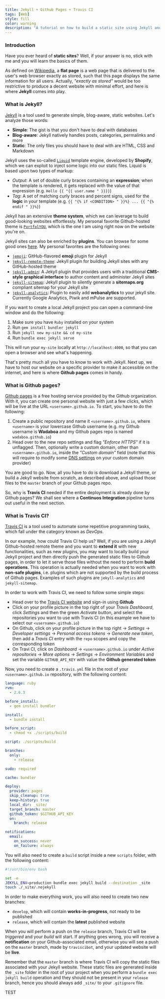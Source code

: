 ```yaml
---
title: Jekyll + Github Pages + Travis CI
tags: [Web]
style: fill
color: warning
description: "A tutorial on how to build a static site using Jekyll and on how to automatically deploy it to Github Pages using Travis CI."
---
```


### Introduction

Have you ever heard of **static sites**? Well, if your answer is no, stick with me and you will learn the basics of them.

As defined on [Wikipedia](https://en.wikipedia.org/wiki/Static_web_page), a **flat page** is a web page that is delivered to the user's web browser exactly as stored, such that this page displays the same information for all users. Actually, _"exactly as stored"_ would be too restrictive to produce a decent website with minimal effort, and here is where **Jekyll** comes into play.

### What is Jekyll?

[Jekyll](https://jekyllrb.com/) is a tool used to generate simple, blog-aware, static websites. Let's analyze those words:

- **Simple**: The gist is that you don't have to deal with databases
- **Blog-aware**: Jekyll natively handles posts, categories, permalinks and more
- **Static**: The only files you should have to deal with are HTML, CSS and Markdown

Jekyll uses the so-called [`Liquid`](https://github.com/Shopify/liquid) template engine, developed by **Shopify**, which we can exploit to inject some logic into our static files. Liquid is based upon two types of markup:

- _Output_: A set of double curly braces containing an **expression**; when the template is rendered, it gets replaced with the value of that expression (e.g. `Hello {{ "{{ user.name " }}}}`)
- _Tag_: A set of matching curly braces and percent signs, used for the **logic** in your template (e.g. `{{ "{% if <CONDITION> " }}%} ... {{ "{% endif " }}%}`)

Jekyll has an extensive **theme system**, which we can leverage to build good-looking websites effortlessly. My personal favorite Github-hosted theme is [`PortfolYOU`](https://github.com/YoussefRaafatNasry/portfolYOU), which is the one I am using right now on the website you're on.

Jekyll sites can also be enriched by **plugins**. You can browse for some good ones [here](https://github.com/planetjekyll/awesome-jekyll-plugins). My personal favorites are the following ones:

- [`jemoji`](https://github.com/jekyll/jemoji): GitHub-flavored **emoji** plugin for Jekyll
- [`jekyll-remote-theme`](https://github.com/benbalter/jekyll-remote-theme): Jekyll plugin for building Jekyll sites with any GitHub-hosted theme
- [`jekyll-admin`](https://github.com/jekyll/jekyll-admin): A Jekyll plugin that provides users with a traditional **CMS-style graphical interface** to author content and administer Jekyll sites
- [`jekyll-sitemap`](https://github.com/jekyll/jekyll-sitemap): Jekyll plugin to silently generate a **sitemaps.org** compliant sitemap for your Jekyll site
- [`jekyll-analytics`](https://github.com/hendrikschneider/jekyll-analytics): Plugin to easily add **webanalytics** to your jekyll site. Currently Google Analytics, Piwik and mPulse are supported.

If you want to create a local Jekyll project you can open a command-line window and do the following:

1. Make sure you have `Ruby` installed on your system
2. Run `gem install bundler jekyll`
3. Run `jekyll new my-site && cd my-site`
4. Run `bundle exec jekyll serve`

This will run your `my-site` locally at `http://localhost:4000`, so that you can open a browser and see what's happening.

That's pretty much all you have to know to work with Jekyll. Next up, we have to host our website on a specific provider to make it accessible on the internet, and here is where **Github pages** comes in handy.

### What is Github pages?

[Github pages](https://pages.github.com/) is a free hosting service provided by the Github organization. With it, you can create one personal website with just a few clicks, which will be live at the URL `<username>.github.io`. To start, you have to do the following:

1. Create a public repository and name it `<username>.github.io`, where `<username>` is your lowercase Github username (e.g. my Github username is **Wadaboa** and my Github pages repo is named `wadaboa.github.io`)
2. Head over to the new repo settings and flag _"Enforce HTTPS"_ if it is unflagged. Then, optionally write a custom domain, other than `<username>.github.io`, inside the _"Custom domain"_ field (note that this will require to modify some [DNS settings](https://help.github.com/en/github/working-with-github-pages/managing-a-custom-domain-for-your-github-pages-site) on your custom domain provider)

You are good to go. Now, all you have to do is download a Jekyll theme, or build a Jekyll website from scratch, as described above, and upload those files to the `master` branch of your Github pages repo.

So, why is **Travis CI** needed if the entire deployment is already done by Github pages? We shall see where a **Continuos Integration** pipeline turns out useful in the next section.

### What is Travis CI?

[Travis CI](https://travis-ci.org/) is a tool used to automate some repetitive programming tasks, which fall under the category known as _DevOps_.

In our example, how could Travis CI help us? Well, if you are using a Jekyll Github-hosted remote theme and you want to **extend it** with new functionalities, such as new plugins, you may want to locally build your Jekyll project and then directly push the generated static files to Github pages, in order to let it serve those files without the need to perform **build operations**. This operation is actually needed when you want to work with **non-safe plugins**, i.e. plugins which are not supported by the build process of Github pages. Examples of such plugins are `jekyll-analytics` and `jekyll-sitemap`.

In order to work with Travis CI, we need to follow some simple steps:

- Head over to the [Travis CI website](https://travis-ci.org/) and sign-in using **Github**
- Click on your profile picture in the top right of your _Travis Dashboard_, click _Settings_ and then the green _Activate_ button, and select the repositories you want to use with Travis CI (in this example we have to select our `<username>.github.io`)
- On Github, click on your profile picture in the top right → _Settings_ → _Developer settings_ → _Personal access tokens_ → _Generate new token_, then add a _Travis CI_ entry with the `repo` scopes and copy the corresponding token
- On Travi CI, click on _Dashboard_ → `<username>.github.io` under _Active repositories_ → _More options_ → _Settings_ → _Environment Variables_ and set the variable `GITHUB_API_KEY` with value the **Github generated token**

Now, you need to create a `.travis.yml` file in the root of your `<username>.github.io` repository, with the following content:

```yml
language: ruby
rvm:
  - 2.6.3

before_install:
  - gem install bundler

install:
  - bundle install

before_script:
  - chmod +x ./scripts/build

script: ./scripts/build

branches:
  only:
    - release

sudo: required

cache: bundler

deploy:
  provider: pages
  skip_cleanup: true
  keep-history: true
  local_dir: _site/
  target_branch: master
  github_token: $GITHUB_API_KEY
  on:
    branch: release

notifications:
  email:
    on_success: never
    on_failure: always
```

You will also need to create a `build` script inside a new `scripts` folder, with the following content:

```bash
#!/usr/bin/env bash

set -e
JEKYLL_ENV=production bundle exec jekyll build --destination _site
touch ./_site/.nojekyll

```

In order to make everything work, you will also need to create two new branches:

- `develop`, which will contain **works-in-progress**, not ready to be published
- `release`, which will contain the **latest** published website

When you will perform a push on the `release` branch, Travis CI will be _triggered_ and your _build_ will start. If anything goes wrong, you will receive a **notification** on your Github-associated email, otherwise you will see a push on the `master` branch, made by `traviscibot`, and your updated website will be **live**.

Remember that the `master` branch is where Travis CI will copy the static files associated with your Jekyll website. These static files are generated inside the `_site` folder in the root of your project when you perform a `bundle exec jekyll build` operation and they should not be present in your `release` branch, hence you should always add `_site/` to your `.gitignore` file.

TEST
